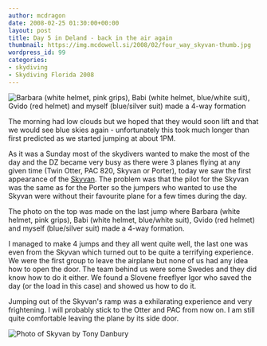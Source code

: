 ```yaml
---
author: mcdragon
date: 2008-02-25 01:30:00+00:00
layout: post
title: Day 5 in Deland - back in the air again
thumbnail: https://img.mcdowell.si/2008/02/four_way_skyvan-thumb.jpg
wordpress_id: 99
categories:
- skydiving
- Skydiving Florida 2008
---
```

![Barbara (white helmet, pink grips), Babi (white helmet, blue/white suit), Gvido (red helmet) and myself (blue/silver suit) made a 4-way formation](https://img.mcdowell.si/2008/02/four_way_skyvan.jpg "Barbara (white helmet, pink grips), Babi (white helmet, blue/white suit), Gvido (red helmet) and myself (blue/silver suit) made a 4-way formation")

The morning had low clouds but we hoped that they would soon lift and that we would see blue skies again - unfortunately this took much longer than first predicted as we started jumping at about 1PM.

As it was a Sunday most of the skydivers wanted to make the most of the day and the DZ became very busy as there were 3 planes flying at any given time (Twin Otter, PAC 820, Skyvan or Porter), today we saw the first appearance of the [Skyvan](https://en.wikipedia.org/wiki/Short_Skyvan). The problem was that the pilot for the Skyvan was the same as for the Porter so the jumpers who wanted to use the Skyvan were without their favourite plane for a few times during the day.

The photo on the top was made on the last jump where Barbara (white helmet, pink grips), Babi (white helmet, blue/white suit), Gvido (red helmet) and myself (blue/silver suit) made a 4-way formation.

I managed to make 4 jumps and they all went quite well, the last one was even from the Skyvan which turned out to be quite a terrifying experience. We were the first group to leave the airplane but none of us had any idea how to open the door. The team behind us were some Swedes and they did know how to do it either. We found a Slovene freeflyer Igor who saved the day (or the load in this case) and showed us how to do it.

Jumping out of the Skyvan's ramp was a exhilarating experience and very frightening. I will probably stick to the Otter and PAC from now on. I am still quite comfortable leaving the plane by its side door.


![](https://bp2.blogger.com/_NGEqiMCgdY8/R8IkzhFYLAI/AAAAAAAACH4/5FL0PRdQYiM/s400/skyvan.jpg "Photo of Skyvan by Tony Danbury")

